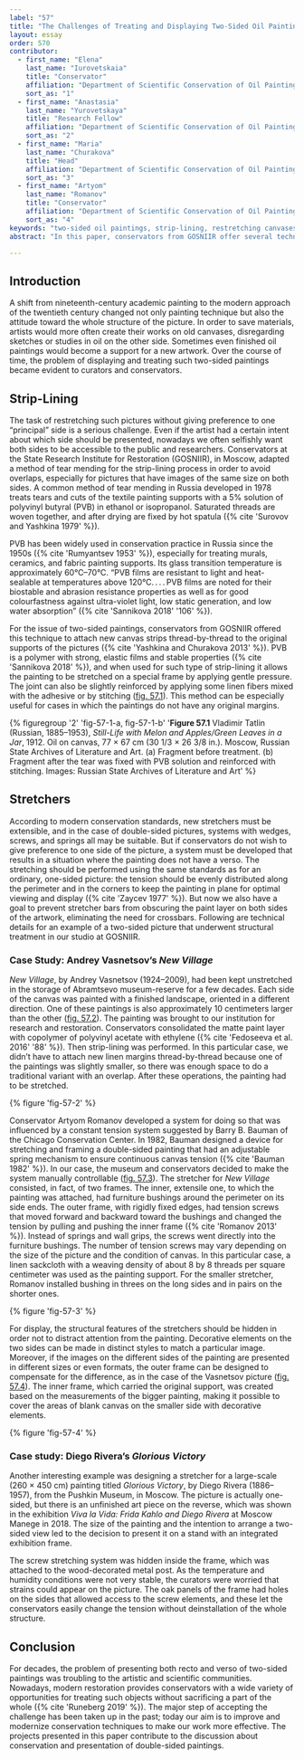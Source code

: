 ```yaml
---
label: "57"
title: "The Challenges of Treating and Displaying Two-Sided Oil Paintings"
layout: essay
order: 570
contributor:
  - first_name: "Elena"
    last_name: "Iurovetskaia"
    title: "Conservator"
    affiliation: "Department of Scientific Conservation of Oil Paintings, State Research Institute for Restoration (GOSNIIR), Moscow"
    sort_as: "1"
  - first_name: "Anastasia"
    last_name: "Yurovetskaya"
    title: "Research Fellow"
    affiliation: "Department of Scientific Conservation of Oil Paintings, State Research Institute for Restoration (GOSNIIR), Moscow"
    sort_as: "2"
  - first_name: "Maria"
    last_name: "Churakova"
    title: "Head"
    affiliation: "Department of Scientific Conservation of Oil Paintings, State Research Institute for Restoration (GOSNIIR), Moscow"
    sort_as: "3"
  - first_name: "Artyom"
    last_name: "Romanov"
    title: "Conservator"
    affiliation: "Department of Scientific Conservation of Oil Paintings, State Research Institute for Restoration (GOSNIIR), Moscow"
    sort_as: "4"
keywords: "two-sided oil paintings, strip-lining, restretching canvases, tear-mending technique, stretchers"
abstract: "In this paper, conservators from GOSNIIR offer several techniques for displaying and treating two-sided paintings without giving preference to one as the main side. They have adapted a method of tear mending for the process of strip-lining. The edging margins of the painting are connected to the new canvas strips thread-by-thread with polyvinyl butyral in isopropanol. Its strong, elastic film allows application of gentle pressure to stretch the painting on a special frame. The joint can be strengthened by stitching. For restretching, a manually controlled system is offered consisting of two frames: an inner extensile one, to which the painting is attached, and an outer frame with rigidly fixed edges with screws that move forward and backward toward the bushings and change the tension by pulling and pushing the inner frame. The techniques are discussed using case studies as examples."

---
```


## Introduction

A shift from nineteenth-century academic painting to the modern approach of the twentieth century changed not only painting technique but also the attitude toward the whole structure of the picture. In order to save materials, artists would more often create their works on old canvases, disregarding sketches or studies in oil on the other side. Sometimes even finished oil paintings would become a support for a new artwork. Over the course of time, the problem of displaying and treating such two-sided paintings became evident to curators and conservators.

## Strip-Lining

The task of restretching such pictures without giving preference to one “principal” side is a serious challenge. Even if the artist had a certain intent about which side should be presented, nowadays we often selfishly want both sides to be accessible to the public and researchers. Conservators at the State Research Institute for Restoration (GOSNIIR), in Moscow, adapted a method of tear mending for the strip-lining process in order to avoid overlaps, especially for pictures that have images of the same size on both sides. A common method of tear mending in Russia developed in 1978 treats tears and cuts of the textile painting supports with a 5% solution of polyvinyl butyral (PVB) in ethanol or isopropanol. Saturated threads are woven together, and after drying are fixed by hot spatula ({% cite 'Surovov and Yashkina 1979' %}).

PVB has been widely used in conservation practice in Russia since the 1950s ({% cite 'Rumyantsev 1953' %}), especially for treating murals, ceramics, and fabric painting supports. Its glass transition temperature is approximately 60°C–70°C. “PVB films are resistant to light and heat-sealable at temperatures above 120°C. . . . PVB films are noted for their biostable and abrasion resistance properties as well as for good colourfastness against ultra-violet light, low static generation, and low water absorption” ({% cite 'Sannikova 2018' '106' %}).

For the issue of two-sided paintings, conservators from GOSNIIR offered this technique to attach new canvas strips thread-by-thread to the original supports of the pictures ({% cite 'Yashkina and Churakova 2013' %}). PVB is a polymer with strong, elastic films and stable properties ({% cite 'Sannikova 2018' %}), and when used for such type of strip-lining it allows the painting to be stretched on a special frame by applying gentle pressure. The joint can also be slightly reinforced by applying some linen fibers mixed with the adhesive or by stitching ([fig. 57.1](#fig-57-1)). This method can be especially useful for cases in which the paintings do not have any original margins.

{% figuregroup '2' 'fig-57-1-a, fig-57-1-b' '**Figure 57.1** Vladimir Tatlin (Russian, 1885–1953), *Still-Life with Melon and Apples/Green Leaves in a Jar*, 1912. Oil on canvas, 77 × 67 cm (30 1/3 × 26 3/8 in.). Moscow, Russian State Archives of Literature and Art. (a) Fragment before treatment. (b) Fragment after the tear was fixed with PVB solution and reinforced with stitching. Images: Russian State Archives of Literature and Art' %}

## Stretchers

According to modern conservation standards, new stretchers must be extensible, and in the case of double-sided pictures, systems with wedges, screws, and springs all may be suitable. But if conservators do not wish to give preference to one side of the picture, a system must be developed that results in a situation where the painting does not have a verso. The stretching should be performed using the same standards as for an ordinary, one-sided picture: the tension should be evenly distributed along the perimeter and in the corners to keep the painting in plane for optimal viewing and display ({% cite 'Zaycev 1977' %}). But now we also have a goal to prevent stretcher bars from obscuring the paint layer on both sides of the artwork, eliminating the need for crossbars. Following are technical details for an example of a two-sided picture that underwent structural treatment in our studio at GOSNIIR.

### Case Study: Andrey Vasnetsov’s *New Village*

*New Village*, by Andrey Vasnetsov (1924–2009), had been kept unstretched in the storage of Abramtsevo museum-reserve for a few decades. Each side of the canvas was painted with a finished landscape, oriented in a different direction. One of these paintings is also approximately 10 centimeters larger than the other ([fig. 57.2](#fig-57-2)). The painting was brought to our institution for research and restoration. Conservators consolidated the matte paint layer with copolymer of polyvinyl acetate with ethylene ({% cite 'Fedoseeva et al. 2016' '88' %}). Then strip-lining was performed. In this particular case, we didn’t have to attach new linen margins thread-by-thread because one of the paintings was slightly smaller, so there was enough space to do a traditional variant with an overlap. After these operations, the painting had to be stretched.

{% figure 'fig-57-2' %}

Conservator Artyom Romanov developed a system for doing so that was influenced by a constant tension system suggested by Barry B. Bauman of the Chicago Conservation Center. In 1982, Bauman designed a device for stretching and framing a double-sided painting that had an adjustable spring mechanism to ensure continuous canvas tension ({% cite 'Bauman 1982' %}). In our case, the museum and conservators decided to make the system manually controllable ([fig. 57.3](#fig-57-3)). The stretcher for *New Village* consisted, in fact, of two frames. The inner, extensile one, to which the painting was attached, had furniture bushings around the perimeter on its side ends. The outer frame, with rigidly fixed edges, had tension screws that moved forward and backward toward the bushings and changed the tension by pulling and pushing the inner frame ({% cite 'Romanov 2013' %}). Instead of springs and wall grips, the screws went directly into the furniture bushings. The number of tension screws may vary depending on the size of the picture and the condition of canvas. In this particular case, a linen sackcloth with a weaving density of about 8 by 8 threads per square centimeter was used as the painting support. For the smaller stretcher, Romanov installed bushing in threes on the long sides and in pairs on the shorter ones.

{% figure 'fig-57-3' %}

For display, the structural features of the stretchers should be hidden in order not to distract attention from the painting. Decorative elements on the two sides can be made in distinct styles to match a particular image. Moreover, if the images on the different sides of the painting are presented in different sizes or even formats, the outer frame can be designed to compensate for the difference, as in the case of the Vasnetsov picture ([fig. 57.4](#fig-57-4)). The inner frame, which carried the original support, was created based on the measurements of the bigger painting, making it possible to cover the areas of blank canvas on the smaller side with decorative elements.

{% figure 'fig-57-4' %}

### Case study: Diego Rivera’s *Glorious Victory*

Another interesting example was designing a stretcher for a large-scale (260 × 450 cm) painting titled *Glorious Victory*, by Diego Rivera (1886–1957), from the Pushkin Museum, in Moscow. The picture is actually one-sided, but there is an unfinished art piece on the reverse, which was shown in the exhibition *Viva la Vida: Frida Kahlo and Diego Rivera* at Moscow Manege in 2018. The size of the painting and the intention to arrange a two-sided view led to the decision to present it on a stand with an integrated exhibition frame.

The screw stretching system was hidden inside the frame, which was attached to the wood-decorated metal post. As the temperature and humidity conditions were not very stable, the curators were worried that strains could appear on the picture. The oak panels of the frame had holes on the sides that allowed access to the screw elements, and these let the conservators easily change the tension without deinstallation of the whole structure.

## Conclusion

For decades, the problem of presenting both recto and verso of two-sided paintings was troubling to the artistic and scientific communities. Nowadays, modern restoration provides conservators with a wide variety of opportunities for treating such objects without sacrificing a part of the whole ({% cite 'Runeberg 2019' %}). The major step of accepting the challenge has been taken up in the past; today our aim is to improve and modernize conservation techniques to make our work more effective. The projects presented in this paper contribute to the discussion about conservation and presentation of double-sided paintings.
